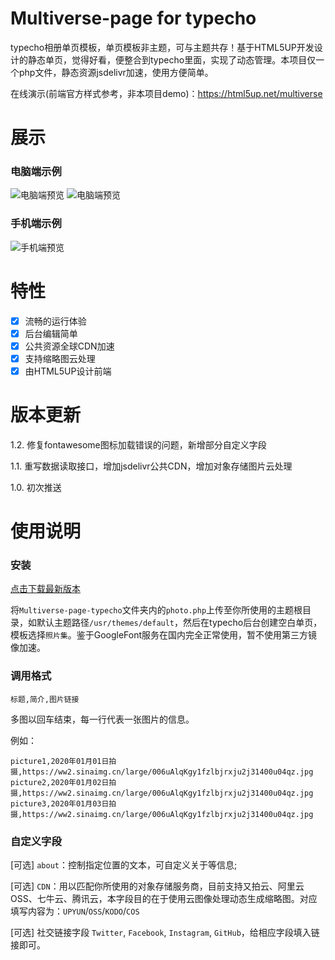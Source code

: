 # Multiverse-page for typecho

typecho相册单页模板，单页模板非主题，可与主题共存！基于HTML5UP开发设计的静态单页，觉得好看，便整合到typecho里面，实现了动态管理。本项目仅一个php文件，静态资源jsdelivr加速，使用方便简单。

在线演示(前端官方样式参考，非本项目demo)：https://html5up.net/multiverse  

# 展示
### 电脑端示例

![电脑端预览](https://i.loli.net/2020/05/05/HznahltXYfCgr9F.png)
![电脑端预览](https://i.loli.net/2020/05/05/GXh5DscFAHkmoxw.png)

### 手机端示例

![手机端预览](https://i.loli.net/2020/05/05/YmLrUiDsNuPk5Bz.jpg)

# 特性

- [x] 流畅的运行体验
- [x] 后台编辑简单
- [x] 公共资源全球CDN加速
- [x] 支持缩略图云处理
- [x] 由HTML5UP设计前端

# 版本更新

1.2. 修复fontawesome图标加载错误的问题，新增部分自定义字段

1.1. 重写数据读取接口，增加jsdelivr公共CDN，增加对象存储图片云处理

1.0. 初次推送

# 使用说明
### 安装

[点击下载最新版本](https://github.com/616620131/Multiverse-page-typecho/releases)


将`Multiverse-page-typecho`文件夹内的`photo.php`上传至你所使用的主题根目录，如默认主题路径`/usr/themes/default`，然后在typecho后台创建空白单页，模板选择`照片集`。鉴于GoogleFont服务在国内完全正常使用，暂不使用第三方镜像加速。


### 调用格式

```
标题,简介,图片链接
```

多图以回车结束，每一行代表一张图片的信息。

例如：
```
picture1,2020年01月01日拍摄,https://ww2.sinaimg.cn/large/006uAlqKgy1fzlbjrxju2j31400u04qz.jpg
picture2,2020年01月02日拍摄,https://ww2.sinaimg.cn/large/006uAlqKgy1fzlbjrxju2j31400u04qz.jpg
picture3,2020年01月03日拍摄,https://ww2.sinaimg.cn/large/006uAlqKgy1fzlbjrxju2j31400u04qz.jpg
```

### 自定义字段

[可选] `about`：控制指定位置的文本，可自定义关于等信息;

[可选] `CDN`：用以匹配你所使用的对象存储服务商，目前支持又拍云、阿里云OSS、七牛云、腾讯云，本字段目的在于使用云图像处理动态生成缩略图。对应填写内容为：`UPYUN`/`OSS`/`KODO`/`COS`

[可选] 社交链接字段 `Twitter`, `Facebook`, `Instagram`, `GitHub`，给相应字段填入链接即可。
